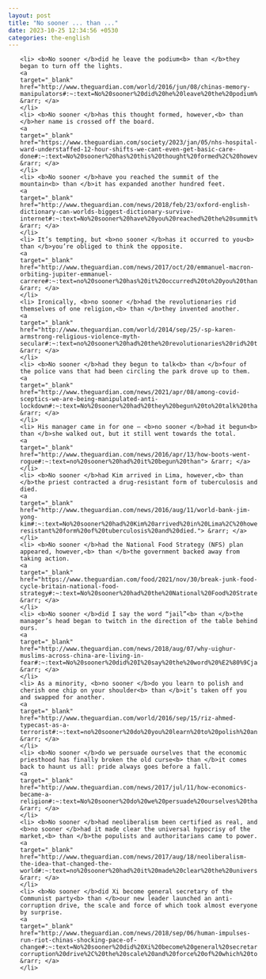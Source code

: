 ```yaml
---
layout: post
title: "No sooner ... than ..."
date: 2023-10-25 12:34:56 +0530
categories: the-english
---
```

<ol>

    <li> <b>No sooner </b>did he leave the podium<b> than </b>they began to turn off the lights.
    <a 
    target="_blank" 
    href="http://www.theguardian.com/world/2016/jun/08/chinas-memory-manipulators#:~:text=No%20sooner%20did%20he%20leave%20the%20podium%20than%20they%20began%20to%20turn%20off%20the%20lights."> &rarr; </a>
    </li>
    <li> <b>No sooner </b>has this thought formed, however,<b> than </b>her name is crossed off the board.
    <a 
    target="_blank" 
    href="https://www.theguardian.com/society/2023/jan/05/nhs-hospital-ward-understaffed-12-hour-shifts-we-cant-even-get-basic-care-done#:~:text=No%20sooner%20has%20this%20thought%20formed%2C%20however%2C%20than%20her%20name%20is%20crossed%20off%20the%20board."> &rarr; </a>
    </li>
    <li> <b>No sooner </b>have you reached the summit of the mountain<b> than </b>it has expanded another hundred feet.
    <a 
    target="_blank" 
    href="http://www.theguardian.com/news/2018/feb/23/oxford-english-dictionary-can-worlds-biggest-dictionary-survive-internet#:~:text=No%20sooner%20have%20you%20reached%20the%20summit%20of%20the%20mountain%20than%20it%20has%20expanded%20another%20hundred%20feet."> &rarr; </a>
    </li>
    <li> It’s tempting, but <b>no sooner </b>has it occurred to you<b> than </b>you’re obliged to think the opposite.
    <a 
    target="_blank" 
    href="http://www.theguardian.com/news/2017/oct/20/emmanuel-macron-orbiting-jupiter-emmanuel-carrere#:~:text=no%20sooner%20has%20it%20occurred%20to%20you%20than"> &rarr; </a>
    </li>
    <li> Ironically, <b>no sooner </b>had the revolutionaries rid themselves of one religion,<b> than </b>they invented another.
    <a 
    target="_blank" 
    href="http://www.theguardian.com/world/2014/sep/25/-sp-karen-armstrong-religious-violence-myth-secular#:~:text=no%20sooner%20had%20the%20revolutionaries%20rid%20themselves%20of%20one%20religion%2C%20than"> &rarr; </a>
    </li>
    <li> <b>No sooner </b>had they begun to talk<b> than </b>four of the police vans that had been circling the park drove up to them.
    <a 
    target="_blank" 
    href="http://www.theguardian.com/news/2021/apr/08/among-covid-sceptics-we-are-being-manipulated-anti-lockdown#:~:text=No%20sooner%20had%20they%20begun%20to%20talk%20than%20four%20of%20the%20police%20vans%20that%20had%20been%20circling%20the%20park%20drove%20up%20to%20them."> &rarr; </a>
    </li>
    <li> His manager came in for one – <b>no sooner </b>had it begun<b> than </b>she walked out, but it still went towards the total.
    <a 
    target="_blank" 
    href="http://www.theguardian.com/news/2016/apr/13/how-boots-went-rogue#:~:text=no%20sooner%20had%20it%20begun%20than"> &rarr; </a>
    </li>
    <li> <b>No sooner </b>had Kim arrived in Lima, however,<b> than </b>the priest contracted a drug-resistant form of tuberculosis and died.
    <a 
    target="_blank" 
    href="http://www.theguardian.com/news/2016/aug/11/world-bank-jim-yong-kim#:~:text=No%20sooner%20had%20Kim%20arrived%20in%20Lima%2C%20however%2C%20than%20the%20priest%20contracted%20a%20drug-resistant%20form%20of%20tuberculosis%20and%20died."> &rarr; </a>
    </li>
    <li> <b>No sooner </b>had the National Food Strategy (NFS) plan appeared, however,<b> than </b>the government backed away from taking action.
    <a 
    target="_blank" 
    href="https://www.theguardian.com/food/2021/nov/30/break-junk-food-cycle-britain-national-food-strategy#:~:text=No%20sooner%20had%20the%20National%20Food%20Strategy%20(NFS)%20plan%20appeared%2C%20however%2C%20than%20the%20government%20backed%20away%20from%20taking%20action."> &rarr; </a>
    </li>
    <li> <b>No sooner </b>did I say the word “jail”<b> than </b>the manager’s head began to twitch in the direction of the table behind ours.
    <a 
    target="_blank" 
    href="http://www.theguardian.com/news/2018/aug/07/why-uighur-muslims-across-china-are-living-in-fear#:~:text=No%20sooner%20did%20I%20say%20the%20word%20%E2%80%9Cjail%E2%80%9D%20than%20the%20manager%E2%80%99s%20head%20began%20to%20twitch%20in%20the%20direction%20of%20the%20table%20behind%20ours."> &rarr; </a>
    </li>
    <li> As a minority, <b>no sooner </b>do you learn to polish and cherish one chip on your shoulder<b> than </b>it’s taken off you and swapped for another.
    <a 
    target="_blank" 
    href="http://www.theguardian.com/world/2016/sep/15/riz-ahmed-typecast-as-a-terrorist#:~:text=no%20sooner%20do%20you%20learn%20to%20polish%20and%20cherish%20one%20chip%20on%20your%20shoulder%20than"> &rarr; </a>
    </li>
    <li> <b>No sooner </b>do we persuade ourselves that the economic priesthood has finally broken the old curse<b> than </b>it comes back to haunt us all: pride always goes before a fall.
    <a 
    target="_blank" 
    href="http://www.theguardian.com/news/2017/jul/11/how-economics-became-a-religion#:~:text=No%20sooner%20do%20we%20persuade%20ourselves%20that%20the%20economic%20priesthood%20has%20finally%20broken%20the%20old%20curse%20than%20it%20comes%20back%20to%20haunt%20us%20all%3A%20pride%20always%20goes%20before%20a%20fall."> &rarr; </a>
    </li>
    <li> <b>No sooner </b>had neoliberalism been certified as real, and <b>no sooner </b>had it made clear the universal hypocrisy of the market,<b> than </b>the populists and authoritarians came to power.
    <a 
    target="_blank" 
    href="http://www.theguardian.com/news/2017/aug/18/neoliberalism-the-idea-that-changed-the-world#:~:text=no%20sooner%20had%20it%20made%20clear%20the%20universal%20hypocrisy%20of%20the%20market%2C%20than"> &rarr; </a>
    </li>
    <li> <b>No sooner </b>did Xi become general secretary of the Communist party<b> than </b>our new leader launched an anti-corruption drive, the scale and force of which took almost everyone by surprise.
    <a 
    target="_blank" 
    href="http://www.theguardian.com/news/2018/sep/06/human-impulses-run-riot-chinas-shocking-pace-of-change#:~:text=No%20sooner%20did%20Xi%20become%20general%20secretary%20of%20the%20Communist%20party%20than%20our%20new%20leader%20launched%20an%20anti-corruption%20drive%2C%20the%20scale%20and%20force%20of%20which%20took%20almost%20everyone%20by%20surprise."> &rarr; </a>
    </li>